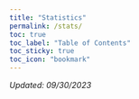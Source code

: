 ```yaml
---
title: "Statistics"
permalink: /stats/
toc: true
toc_label: "Table of Contents"
toc_sticky: true
toc_icon: "bookmark"
---
```


*Updated: 09/30/2023*

